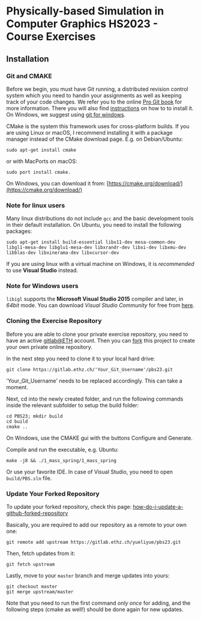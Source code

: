 # Physically-based Simulation in Computer Graphics HS2023 - Course Exercises

## Installation

### Git and CMAKE
Before we begin, you must have Git running, a distributed revision control system which you need to handin your assignments as well as keeping track of your code changes. We refer you to the online [Pro Git book](https://git-scm.com/book/en/v2) for more information. There you will also find [instructions](https://git-scm.com/book/en/v2/Getting-Started-Installing-Git]) on how to to install it. On Windows, we suggest using [git for windows](https://git-for-windows.github.io/).

CMake is the system this framework uses for cross-platform builds. If you are using Linux or macOS, I recommend installing it with a package manager instead of the CMake download page. E.g. on Debian/Ubuntu:
```
sudo apt-get install cmake
```
or with MacPorts on macOS:
```
sudo port install cmake.
```
On Windows, you can download it from:
[https://cmake.org/download/](https://cmake.org/download/)

### Note for linux users

Many linux distributions do not include `gcc` and the basic development tools in their default installation. On Ubuntu, you need to install the following packages:

```
sudo apt-get install build-essential libx11-dev mesa-common-dev libgl1-mesa-dev libglu1-mesa-dev libxrandr-dev libxi-dev libxmu-dev libblas-dev libxinerama-dev libxcursor-dev
```

If you are using linux with a virtual machine on Windows, it is *recommended* to use **Visual Studio** instead.

### Note for Windows users

`libigl` supports the **Microsoft Visual Studio 2015** compiler and later, in *64bit* mode. You can download *Visual Studio Community* for free from [here](https://visualstudio.microsoft.com/vs/).


### Cloning the Exercise Repository
Before you are able to clone your private exercise repository, you need to have an active [gitlab@ETH](https://gitlab.ethz.ch/) account. Then you can [fork](https://docs.gitlab.com/ee/gitlab-basics/fork-project.html) this project to create your own private online repository.

In the next step you need to clone it to your local hard drive:
```
git clone https://gitlab.ethz.ch/'Your_Git_Username'/pbs23.git
```
'Your_Git_Username' needs to be replaced accordingly. This can take a moment.

Next, cd into the newly created folder, and run the following commands inside the relevant subfolder to setup the build folder:
```
cd PBS23; mkdir build
cd build
cmake ..
```
On Windows, use the CMAKE gui with the buttons Configure and Generate.

Compile and run the executable, e.g. Ubuntu:
```
make -j8 && ./1_mass_spring/1_mass_spring
```
Or use your favorite IDE. In case of Visual Studio, you need to open ```build/PBS.sln``` file.

### Update Your Forked Repository

To update your forked repository, check this page: [how-do-i-update-a-github-forked-repository](https://stackoverflow.com/questions/7244321/how-do-i-update-a-github-forked-repository)

Basically, you are required to add our repository as a remote to your own one:
```
git remote add upstream https://gitlab.ethz.ch/yueliyue/pbs23.git
```
Then, fetch updates from it:
```
git fetch upstream
```
Lastly, move to your `master` branch and merge updates into yours:
```
git checkout master
git merge upstream/master
```
Note that you need to run the first command *only once* for adding, and the following steps (cmake as well!) should be done again for new updates.